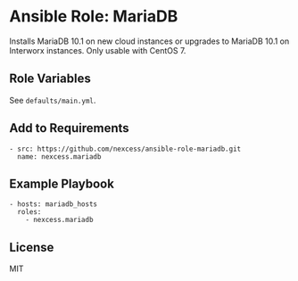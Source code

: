 # Ansible Role: MariaDB

Installs MariaDB 10.1  on new cloud instances or upgrades to MariaDB 10.1 on Interworx instances. Only usable with CentOS 7.
 
## Role Variables

See `defaults/main.yml`.


## Add to Requirements

    - src: https://github.com/nexcess/ansible-role-mariadb.git
      name: nexcess.mariadb

## Example Playbook

    - hosts: mariadb_hosts
      roles:
        - nexcess.mariadb

## License

MIT